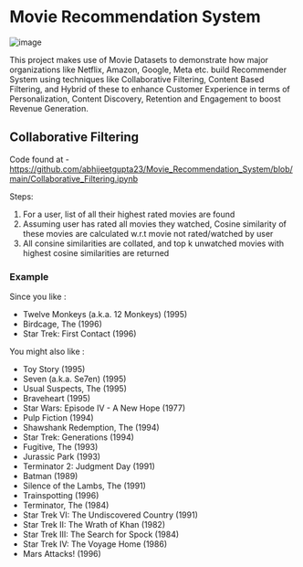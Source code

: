 # Movie Recommendation System

![image](https://github.com/abhijeetgupta23/Movie_Recommendation_System/assets/16919762/5ec1df1b-e7d6-4043-9cf7-4163584efa04)

This project makes use of Movie Datasets to demonstrate how major organizations like Netflix, Amazon, Google, Meta etc. build Recommender System using techniques like Collaborative Filtering, Content Based Filtering, and Hybrid of these to enhance Customer Experience in terms of Personalization, Content Discovery, Retention and Engagement to boost Revenue Generation. 

## Collaborative Filtering

Code found at - https://github.com/abhijeetgupta23/Movie_Recommendation_System/blob/main/Collaborative_Filtering.ipynb 

Steps:

1) For a user, list of all their highest rated movies are found
2) Assuming user has rated all movies they watched, Cosine similarity of these movies are calculated w.r.t movie not rated/watched by user
3) All consine similarities are collated, and top k unwatched movies with highest cosine similarities are returned

<h3> Example </h3>

Since you like :

- Twelve Monkeys (a.k.a. 12 Monkeys) (1995)
- Birdcage, The (1996)
- Star Trek: First Contact (1996)

You might also like :

- Toy Story (1995)
- Seven (a.k.a. Se7en) (1995)
- Usual Suspects, The (1995)
- Braveheart (1995)
- Star Wars: Episode IV - A New Hope (1977)
- Pulp Fiction (1994)
- Shawshank Redemption, The (1994)
- Star Trek: Generations (1994)
- Fugitive, The (1993)
- Jurassic Park (1993)
- Terminator 2: Judgment Day (1991)
- Batman (1989)
- Silence of the Lambs, The (1991)
- Trainspotting (1996)
- Terminator, The (1984)
- Star Trek VI: The Undiscovered Country (1991)
- Star Trek II: The Wrath of Khan (1982)
- Star Trek III: The Search for Spock (1984)
- Star Trek IV: The Voyage Home (1986)
- Mars Attacks! (1996)
